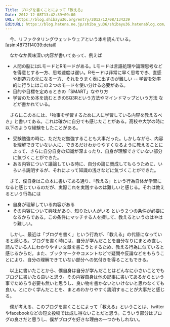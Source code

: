 ```yaml
---
Title: ブログを書くことによって「教える」
Date: 2012-12-08T13:42:39+09:00
URL: https://blog.shibayu36.org/entry/2012/12/08/134239
EditURL: https://blog.hatena.ne.jp/shiba_yu36/shibayu36.hatenablog.com/atom/entry/12704830469096295196
---
```


　今、リファクタリングウェットウェアという本を読んでいる。
[asin:4873114039:detail]

　なかなか興味深い内容が書いてあって、例えば
- 人間の脳にはLモードとRモードがある。Lモードは言語処理や論理思考などを得意とする一方、思考速度は遅い。Rモードは非常に早く思考でき、直感や創造力の元になる一方、それをうまく表に出すのが難しい
-- 学習を効率的に行うにはこの２つのモードを使い分ける必要がある。
- 目的や目標を定めるときの「SMART」なやり方
- 学習のため本を読むときのSQ3Rという方法やマインドマップという方法
などが書かれている。


　さらにこの本には、「物事を学習するために人に学習している内容を教えるべき」と書いてある。これは確かに自分でも感じたことがある。高校や大学の時に以下のような経験をしたことがある。
- 受験勉強の時に、ただただ勉強することも大事だった。しかしながら、内容を理解できていない人に、できるだけわかりやすくなるように教えることによって、さらに自分自身の知識が深まったり、自身が理解できていない部分に気づくことができた。
- ある内容について議論している時に、自分の論に賛成してもらうために、いろいろ説明するが、それによって知識の浅さなどに気づくことができた。


　さて、僕自身はこの本に書いてある通り、「教える」という行為自体が学習になると感じているのだが、実際これを実践するのは難しいと感じる。それは教えるという行為には
- 自身が理解している内容がある
- その内容について興味があり、知りたい人がいる
という２つの条件が必要になるからである。この条件にマッチする人を探して、教えるというのはやはり難しい。


　しかし、最近は「ブログを書く」という行為が、「教える」の代替になっていると感じる。ブログを書く時には、自分が学んだことを自分なりにまとめ直し、読んでいる人にわかりやすい文章を書こうとするため、教える行為に似ていると感じるからだ。また、ブックマークやコメントなどで疑問や反論などをもらうことにより、自分の理解できていない部分への気付きを得ることもできる。


　以上に書いたことから、僕自身は自分が学んだことはどんなに小さいことでもブログに書いたら良いと思う。その内容自身は他の記事に書いてあるからという事でためらう必要も無いと思うし、良い物を書かないといけないと思わなくても良い。とにかく学んだことを、まとめわかりやすく説明することが大事だと感じる。


　僕が考える、このブログを書くことによって「教える」ということは、twitterやfacebookなどの短文投稿では成し得ないことだと思う。こういう部分はブログの良さだと思うし、僕がブログを好きな理由の一つかもしれない。

　
